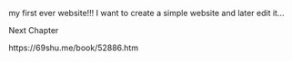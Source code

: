  my first ever website!!!
I want to create a simple website and later edit it... 





Next Chapter
<p>https://69shu.me/book/52886.htm</p>
